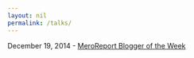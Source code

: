 ```yaml
---
layout: nil
permalink: /talks/
---
```


December 19, 2014 - [MeroReport Blogger of the Week](http://meroreport.net/page/bow-milan-aryal)

